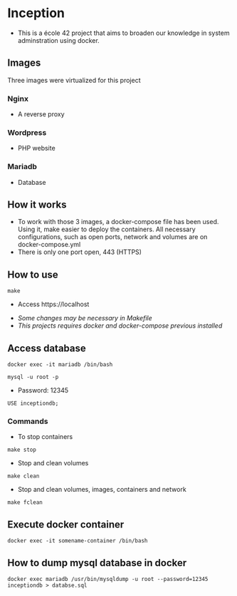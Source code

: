 # Inception

* This is a école 42 project that aims to broaden our knowledge in system adminstration using docker.

## Images
Three images were virtualized for this project

### Nginx
- A reverse proxy

### Wordpress
- PHP website

### Mariadb
- Database

## How it works
- To work with those 3 images, a docker-compose file has been used. Using it, make easier to deploy the containers. All necessary configurations, such as open ports, network and volumes are on docker-compose.yml
- There is only one port open, 443 (HTTPS)

## How to use
```
make
```
* Access https://localhost
- *Some changes may be necessary in Makefile*
- *This projects requires docker and docker-compose previous installed*

## Access database
```
docker exec -it mariadb /bin/bash
```

```
mysql -u root -p
```

- Password: 12345

```
USE inceptiondb;
```

### Commands
- To stop containers

```
make stop
```

- Stop and clean volumes

```
make clean
```

- Stop and clean volumes, images, containers and network

```
make fclean
```

## Execute docker container
```
docker exec -it somename-container /bin/bash
```

## How to dump mysql database in docker
```
docker exec mariadb /usr/bin/mysqldump -u root --password=12345 inceptiondb > databse.sql
```
